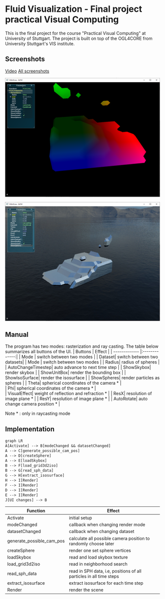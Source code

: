 ﻿# Fluid Visualization - Final project practical Visual Computing 
This is the final project for the course "Practical Visual Computing" at University of Stuttgart. The project is built on top of the OGL4CORE from University Stuttgart's VIS institute.
## Screenshots
[Video](https://youtu.be/XzIJiEZsJQ8)
[All screenshots](https://github.com/sontung/graphics-stuffs/tree/master/vis)

![isosurface](https://raw.githubusercontent.com/sontung/graphics-stuffs/master/vis/iso-dam.PNG)

![isosurface with ray tracing](https://raw.githubusercontent.com/sontung/graphics-stuffs/master/vis/iso-rc-dam.PNG)
 ## Manual
 The program has two modes: rasterization and ray casting. The table below
 summarizes all buttons of the UI. 
  | Buttons | Effect | 
  | ------------- |:-------------:| 
  | Mode | switch between two modes | 
  | Dataset| switch between two datasets| 
  | Mode | switch between two modes | 
  | Radius| radius of spheres | 
  | AutoChangeTimestep| auto advance to next time step | 
  | ShowSkybox| render skybox |
  | ShowUnitBox| render the bounding box |
  | ShowIsoSurface| render the isosurface |
  | ShowSpheres| render particles as spheres |
  | Theta| spherical coordinates of the camera * |  
  | Phi| spherical coordinates of the camera * |    
  | VisualEffect| weight of reflection and refraction * | 
  | ResX| resolution of image plane * | 
  | ResY| resolution of image plane * | 
  | AutoRotate| auto change camera position * | 
  
  Note * : only in raycasting mode
  ## Implementation
  
  ```mermaid
graph LR
A[Activate] --> B[modeChanged && datasetChanged] 
A --> C[generate_possible_cam_pos]
A --> D[createSphere]
A --> E[loadSkybox]
B --> F[load_grid3d2iso]
B --> G[read_sph_data]
G --> H[extract_isosurface]
H --> I[Render]
F --> I[Render]
D --> I[Render]
E --> I[Render]
J[UI changes] --> B
```

| Function | Effect |
|--|--|
| Activate | initial setup |
| modeChanged | callback when changing render mode|
| datasetChanged| callback when changing dataset |
| generate_possible_cam_pos| calculate all possible camera position to randomly choose later |
| createSphere| render one set sphere vertices  |
| loadSkybox| read and load skybox texture |
| load_grid3d2iso| read in neighborhood search |
| read_sph_data| read in SPH data, i.e, positions of all particles in all time steps |
| extract_isosurface| extract isosurface for each time step|
| Render| render the scene|


